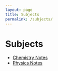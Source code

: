 ```yaml
---
layout: page
title: Subjects
permalink: /subjects/
---
```


# Subjects

- [Chemistry Notes](/subjects/chemistry/)
- [Physics Notes](/subjects/physics/)
